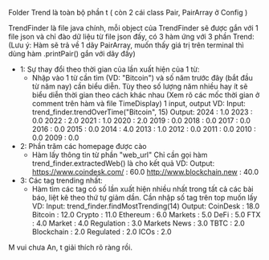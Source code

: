 Folder Trend là toàn bộ phần t ( còn 2 cái class Pair, PairArray ở Config )

TrendFinder là file java chính, mỗi object của TrendFinder sẽ được gắn với 1 file json và chỉ đào dữ liệu từ file json đấy, có 3 hàm ứng với 3 phần Trend:
(Lưu ý: Hàm sẽ trả về 1 dãy PairArray, muốn thấy giá trị trên terminal thì dùng hàm .printPair() gắn với dãy đấy)
- 1: Sự thay đổi theo thời gian của lần xuất hiện của 1 từ:
    + Nhập vào 1 từ cần tìm (VD: "Bitcoin") và số năm trước đây (bắt đầu từ năm nay) cần biểu diễn. Tùy theo số lượng năm nhiều hay ít sẽ biểu diễn thời gian theo cách khác nhau (Xem rõ các mốc thời gian ở comment trên hàm và file TimeDisplay)
    1 input, output VD:
    Input: trend_finder.trendOverTime("Bitcoin", 15)
    Output: 
    2024 : 1.0
    2023 : 0.0
    2022 : 2.0
    2021 : 1.0
    2020 : 2.0
    2019 : 0.0
    2018 : 0.0
    2017 : 0.0
    2016 : 0.0
    2015 : 0.0
    2014 : 4.0
    2013 : 1.0
    2012 : 0.0
    2011 : 0.0
    2010 : 0.0
    2009 : 0.0
- 2: Phần trăm các homepage được cào
    + Hàm lấy thông tin từ phần "web_url"
    Chỉ cần gọi hàm trend_finder.extractedWeb() là cho kết quả
    VD: Output:
    https://www.coindesk.com/ : 60.0
    http://www.blockchain.new : 40.0
- 3: Các tag trending nhất:
    + Hàm tìm các tag có số lần xuất hiện nhiều nhất trong tất cả các bài báo, liệt kê theo thứ tự giảm dần. Cần nhập số tag trên top muốn lấy
    VD: Input: trend_finder.findMostTrending(14)
    Output:
    CoinDesk : 18.0
    Bitcoin : 12.0
    Crypto : 11.0
    Ethereum : 6.0
    Markets : 5.0
    DeFi : 5.0
    FTX : 4.0
    Market : 4.0
    Regulation : 3.0
    Markets News : 3.0
    TBTC : 2.0
    Blockchain : 2.0
    Regulated : 2.0
    ICOs : 2.0

M vui chưa An, t giải thích rõ ràng rồi.
